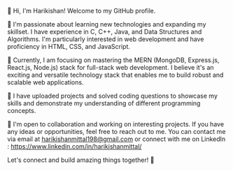 👋 Hi, I'm Harikishan! Welcome to my GitHub profile.

👀 I'm passionate about learning new technologies and expanding my skillset. I have experience in C, C++, Java, and Data Structures and Algorithms. I'm particularly interested in web development and have proficiency in HTML, CSS, and JavaScript.

🌱 Currently, I am focusing on mastering the MERN (MongoDB, Express.js, React.js, Node.js) stack for full-stack web development. I believe it's an exciting and versatile technology stack that enables me to build robust and scalable web applications.

💼 I have uploaded projects and solved coding questions to showcase my skills and demonstrate my understanding of different programming concepts.

🤝 I'm open to collaboration and working on interesting projects. If you have any ideas or opportunities, feel free to reach out to me. You can contact me via email at harikishanmittal198@gmail.com or connect with me on LinkedIn : https://www.linkedin.com/in/harikishanmittal/

Let's connect and build amazing things together! 🚀
